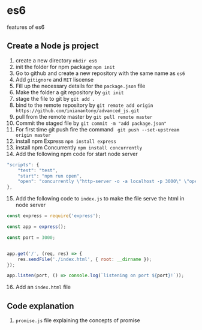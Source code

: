 # es6
features of es6

## Create a Node js project
1. create a new directory `mkdir es6`
2. init the folder for npm package `npm init`
3. Go to github and create a new repository with the same name as `es6`
4. Add `gitignore` and `MIT` liscense
5. Fill up the necessary details for the `package.json` file
6. Make the folder a git repository by `git init`
7. stage the file to git by `git add .`
8. bind to the remote repository by `git remote add origin https://github.com/inianantony/advanced_js.git`
9. pull from the remote master by `git pull remote master`
10. Commit the staged file by `git commit -m "add package.json"`
11. For first time git push fire the command ` git push --set-upstream origin master`
12. install npm Express `npm install express`
12. install npm Concurrently `npm install concurrently`
14. Add the following npm code for start node server
```javascript
"scripts": {
    "test": "test",
    "start": "npm run open",
    "open": "concurrently \"http-server -o -a localhost -p 3000\" \"open http://localhost:3000\""
},
```
15. Add the following code to `index.js` to make the file serve the html in node server
```javascript
const express = require('express');

const app = express();

const port = 3000;


app.get('/', (req, res) => {
    res.sendFile('./index.html', { root: __dirname });
});

app.listen(port, () => console.log(`listening on port ${port}!`));
```
16. Add an `index.html` file

## Code explanation

1. `promise.js` file explaining the concepts of promise
